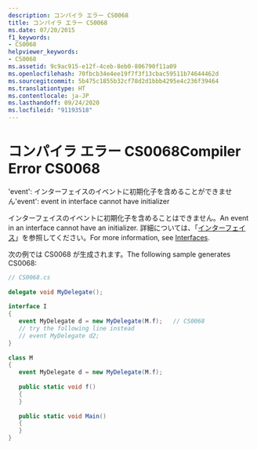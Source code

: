 ```yaml
---
description: コンパイラ エラー CS0068
title: コンパイラ エラー CS0068
ms.date: 07/20/2015
f1_keywords:
- CS0068
helpviewer_keywords:
- CS0068
ms.assetid: 9c9ac915-e12f-4ceb-8eb0-806790f11a09
ms.openlocfilehash: 70fbcb34e4ee19f7f3f13cbac59511b74644462d
ms.sourcegitcommit: 5b475c1855b32cf78d2d1bbb4295e4c236f39464
ms.translationtype: HT
ms.contentlocale: ja-JP
ms.lasthandoff: 09/24/2020
ms.locfileid: "91193518"
---
```

# <a name="compiler-error-cs0068"></a><span data-ttu-id="bde3c-103">コンパイラ エラー CS0068</span><span class="sxs-lookup"><span data-stu-id="bde3c-103">Compiler Error CS0068</span></span>

<span data-ttu-id="bde3c-104">'event': インターフェイスのイベントに初期化子を含めることができません</span><span class="sxs-lookup"><span data-stu-id="bde3c-104">'event': event in interface cannot have initializer</span></span>  
  
 <span data-ttu-id="bde3c-105">インターフェイスのイベントに初期化子を含めることはできません。</span><span class="sxs-lookup"><span data-stu-id="bde3c-105">An event in an interface cannot have an initializer.</span></span> <span data-ttu-id="bde3c-106">詳細については、「[インターフェイス](../programming-guide/interfaces/index.md)」を参照してください。</span><span class="sxs-lookup"><span data-stu-id="bde3c-106">For more information, see [Interfaces](../programming-guide/interfaces/index.md).</span></span>  
  
 <span data-ttu-id="bde3c-107">次の例では CS0068 が生成されます。</span><span class="sxs-lookup"><span data-stu-id="bde3c-107">The following sample generates CS0068:</span></span>  
  
```csharp  
// CS0068.cs  
  
delegate void MyDelegate();  
  
interface I  
{  
   event MyDelegate d = new MyDelegate(M.f);   // CS0068  
   // try the following line instead  
   // event MyDelegate d2;  
}  
  
class M  
{  
   event MyDelegate d = new MyDelegate(M.f);  
  
   public static void f()  
   {  
   }  
  
   public static void Main()  
   {  
   }  
}  
```
